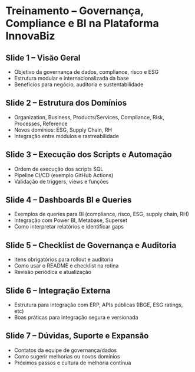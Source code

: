 # Treinamento – Governança, Compliance e BI na Plataforma InnovaBiz

## Slide 1 – Visão Geral
- Objetivo da governança de dados, compliance, risco e ESG
- Estrutura modular e internacionalizada da base
- Benefícios para negócio, auditoria e sustentabilidade

## Slide 2 – Estrutura dos Domínios
- Organization, Business, Products/Services, Compliance, Risk, Processes, Reference
- Novos domínios: ESG, Supply Chain, RH
- Integração entre módulos e rastreabilidade

## Slide 3 – Execução dos Scripts e Automação
- Ordem de execução dos scripts SQL
- Pipeline CI/CD (exemplo GitHub Actions)
- Validação de triggers, views e funções

## Slide 4 – Dashboards BI e Queries
- Exemplos de queries para BI (compliance, risco, ESG, supply chain, RH)
- Integração com Power BI, Metabase, Superset
- Como interpretar relatórios e identificar gaps

## Slide 5 – Checklist de Governança e Auditoria
- Itens obrigatórios para rollout e auditoria
- Como usar o README e checklist na rotina
- Revisão periódica e atualização

## Slide 6 – Integração Externa
- Estrutura para integração com ERP, APIs públicas (IBGE, ESG ratings, etc)
- Boas práticas para integração segura e versionada

## Slide 7 – Dúvidas, Suporte e Expansão
- Contatos da equipe de governança/dados
- Como sugerir melhorias ou novos domínios
- Próximos passos e cultura de melhoria contínua
